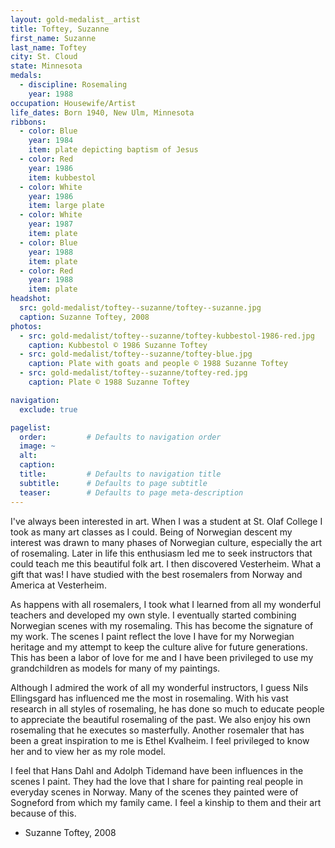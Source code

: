 ```yaml
---
layout: gold-medalist__artist
title: Toftey, Suzanne
first_name: Suzanne
last_name: Toftey
city: St. Cloud
state: Minnesota
medals: 
  - discipline: Rosemaling
    year: 1988
occupation: Housewife/Artist
life_dates: Born 1940, New Ulm, Minnesota
ribbons:
  - color: Blue
    year: 1984
    item: plate depicting baptism of Jesus
  - color: Red
    year: 1986
    item: kubbestol
  - color: White
    year: 1986
    item: large plate
  - color: White
    year: 1987
    item: plate
  - color: Blue
    year: 1988
    item: plate
  - color: Red
    year: 1988
    item: plate
headshot:
  src: gold-medalist/toftey--suzanne/toftey--suzanne.jpg
  caption: Suzanne Toftey, 2008
photos:
  - src: gold-medalist/toftey--suzanne/toftey-kubbestol-1986-red.jpg
    caption: Kubbestol © 1986 Suzanne Toftey
  - src: gold-medalist/toftey--suzanne/toftey-blue.jpg
    caption: Plate with goats and people © 1988 Suzanne Toftey
  - src: gold-medalist/toftey--suzanne/toftey-red.jpg
    caption: Plate © 1988 Suzanne Toftey

navigation:
  exclude: true

pagelist:
  order:         # Defaults to navigation order  
  image: ~
  alt:
  caption:
  title:         # Defaults to navigation title
  subtitle:      # Defaults to page subtitle
  teaser:        # Defaults to page meta-description  
---
```

I've always been interested in art.  When I was a student at St. Olaf College I took as many art classes as I could.  Being of Norwegian descent my interest was drawn to many phases of Norwegian culture, especially the art of rosemaling.  Later in life this enthusiasm led me to seek instructors that could teach me this beautiful folk art.  I then discovered Vesterheim.  What a gift that was!  I have studied with the best rosemalers from Norway and America at Vesterheim.

As happens with all rosemalers, I took what I learned from all my wonderful teachers and developed my own style.  I eventually started combining Norwegian scenes with my rosemaling.  This has become the signature of my work.  The scenes I paint reflect the love I have for my Norwegian heritage and my attempt to keep the culture alive for future generations.  This has been a labor of love for me and I have been privileged to use my grandchildren as models for many of my paintings.

Although I admired the work of all my wonderful instructors, I guess Nils Ellingsgard has influenced me the most in rosemaling.  With his vast research in all styles of rosemaling, he has done so much to educate people to appreciate the beautiful rosemaling of the past.  We also enjoy his own rosemaling that he executes so masterfully.  Another rosemaler that has been a great inspiration to me is Ethel Kvalheim.  I feel privileged to know her and to view her as my role model.

I feel that Hans Dahl and Adolph Tidemand have been influences in the scenes I paint.  They had the love that I share for painting real people in everyday scenes in Norway.  Many of the scenes they painted were of Sogneford from which my family came.  I feel a kinship to them and their art because of this.

- Suzanne Toftey, 2008
